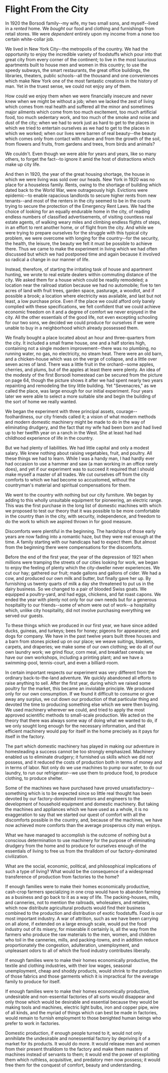 # Flight From the City

In 1920 the Borsodi family--my wife, my two small sons, and myself--lived in a *rented* home. We *bought* our food and clothing and furnishings from retail stores. We were *dependent* entirely upon my income from a none too certain white-collar job.

We lived in New York City--the metropolis of the country. We had the opportunity to enjoy the incredible variety of foodstuffs which pour into that great city from every corner of the continent; to live in the most luxurious apartments built to house men and women in this country; to use the speedy subways, the smart restaurants, the great office buildings, the libraries, theaters, public schools--all the thousand and one conveniences which make New York one of the most fantastic creations in the history of man. Yet in the truest sense, we could not enjoy any of them.

How could we enjoy them when we were financially insecure and never knew when we might be without a job; when we lacked the zest of living which comes from real health and suffered all the minor and sometimes major ailments which come from too much excitement, too much artificial food, too much sedentary work, and too much of the smoke and noise and dust of the city; when we had to work just as hard to get to the places in which we tried to entertain ourselves as we had to get to the places in which we worked; when our lives were barren of real beauty--the beauty which comes only from contact with nature and from the growth of the soil, from flowers and fruits, from gardens and trees, from birds and animals?

We couldn't. Even though we were able for years and years, like so many others, to forget the fact--to ignore it amid the host of distractions which make up city life.

And then in 1920, the year of the great housing shortage, the house in which we were living was sold over our heads. New York in 1920 was no place for a houseless family. Rents, owing to the shortage of building which dated back to the World War, were outrageously high. Evictions were epidemic--to enable rapacious landlords to secure higher rents from new tenants--and most of the renters in the city seemed to be in the courts trying to secure the protection of the Emergency Rent Laws. We had the choice of looking for an equally endurable home in the city, of reading endless numbers of classified advertisements, of visiting countless real estate agents, of walking weary miles and climbing endless flights of steps, in an effort to rent another home, or of flight from the city. And while we were trying to prepare ourselves for the struggle with this typical city problem, we were overcome with longing for the country--for the security, the health, the leisure, the beauty we felt it must be possible to achieve there. Thus we came to make the experiment in living which we had often discussed but which we had postponed time and again because it involved so radical a change in our manner of life.

Instead, therefore, of starting the irritating task of house and apartment hunting, we wrote to real estate dealers within commuting distance of the city. We asked them for a house which could be readily remodeled; a location near the railroad station because we had no automobile; five to ten acres of land with fruit trees, garden space, pasturage, a woodlot, and if possible a brook; a location where electricity was available, and last but not least, a low purchase price. Even if the place we could afford only barely complied with these specifications, we felt confident that we could achieve economic freedom on it and a degree of comfort we never enjoyed in the city. All the other essentials of the good life, not even excepting schooling for our two sons, we decided we could produce for ourselves if we were unable to buy in a neighborhood which already possessed them.

We finally bought a place located about an hour and three-quarters from the city. It included a small frame house, one and a half stories high, containing not a single modern improvement--there was no plumbing, no running water, no gas, no electricity, no steam heat. There were an old barn, and a chicken-house which was on the verge of collapse, and a little over seven acres of land. There was a little fruit in the orchard--some apples, cherries, and plums, but of the apples at least there were plenty. An idea of the modesty of the first Borsodi homestead can be secured from the picture on page 64, though the picture shows it after we had spent nearly two years repainting and remodeling the tiny little building. Yet "Sevenacres," as we called the place, was large enough for our initial experiment. Four years later we were able to select a more suitable site and begin the building of the sort of home we really wanted.

We began the experiment with three principal assets, courage--foolhardiness, our city friends called it; a vision of what modern methods and modern domestic machinery might be made to do in the way of eliminating drudgery, and the fact that my wife had been born and had lived up to her twelfth year on a ranch in the West. She at least had had childhood experience of life in the country.

But we had plenty of liabilities. We had little capital and only a modest salary. We knew nothing about raising vegetables, fruit, and poultry. All these things we had to learn. While I was a handy man, I had hardly ever had occasion to use a hammer and saw (a man working in an office rarely does), and yet if our experiment was to succeed it required that I should make myself a master of all trades. We cut ourselves off from the city comforts to which we had become so accustomed, without the countryman's material and spiritual compensations for them.

We went to the country with nothing but our city furniture. We began by adding to this wholly unsuitable equipment for pioneering, an electric range. This was the first purchase in the long list of domestic machines with which we proposed to test our theory that it was possible to be more comfortable in the country than in the city, with security, independence, and freedom to do the work to which we aspired thrown in for good measure.

Discomforts were plentiful in the beginning. The hardships of those early years are now fading into a romantic haze, but they were real enough at the time. A family starting with our handicaps had to expect them. But almost from the beginning there were compensations for the discomforts.

Before the end of the first year, the year of the depression of 1921 when millions were tramping the streets of our cities looking for work, we began to enjoy the feeling of plenty which the city-dweller never experiences. We cut our hay; gathered our fruit; made gallons and gallons of cider. We had a cow, and produced our own milk and butter, but finally gave her up. By furnishing us twenty quarts of milk a day she threatened to put us in the dairy business. So we changed to a pair of blooded Swiss goats. We equipped a poultry-yard, and had eggs, chickens, and fat roast capons. We ended the year with plenty not only for our own needs but for a generous hospitality to our friends--some of whom were out of work--a hospitality which, unlike city hospitality, did not involve purchasing everything we served our guests.

To these things which we produced in our first year, we have since added ducks, guineas, and turkeys; bees for honey; pigeons for appearance; and dogs for company. We have in the past twelve years built three houses and a barn from stones picked up on our place; we weave suitings, blankets, carpets, and draperies; we make some of our own clothing; we do all of our own laundry work; we grind flour, corn meal, and breakfast cereals; we have our own workshops, including a printing plant; and we have a swimming-pool, tennis-court, and even a billiard-room.

In certain important respects our experiment was very different from the ordinary back-to-the-land adventure. We quickly abandoned all efforts to raise anything to sell. After the first year, during which we raised some poultry for the market, this became an inviolable principle. We produced only for our own consumption. If we found it difficult to consume or give away any surplus, we cut down our production of that particular thing and devoted the time to producing something else which we were then buying. We used machinery wherever we could, and tried to apply the most approved scientific methods to small-scale production. We acted on the theory that there was always some way of doing what we wanted to do, if we only sought long enough for the necessary information, and that efficient machinery would pay for itself in the home precisely as it pays for itself in the factory.

The part which domestic machinery has played in making our adventure in homesteading a success cannot be too strongly emphasized. Machinery enabled us to eliminate drudgery; it furnished us skills which we did not possess, and it reduced the costs of production both in terms of money and in terms of labor. Not only do we use machines to pump our water, to do our laundry, to run our refrigerator--we use them to produce food, to produce clothing, to produce shelter.

Some of the machines we have purchased have proved unsatisfactory--something which is to be expected since so little real thought has been devoted by our factory-dominated inventors and engineers to the development of household equipment and domestic machinery. But taking the machines and appliances which we have used as a whole, it is no exaggeration to say that we started our quest of comfort with all the discomforts possible in the country, and, because of the machines, we have now achieved more comforts than the average prosperous city man enjoys.

What we have managed to accomplish is the outcome of nothing but a conscious determination to use machinery for the purpose of eliminating drudgery from the home and to produce for ourselves enough of the essentials of living to free us from the thralldom of our factory-dominated civilization.

What are the social, economic, political, and philosophical implications of such a type of living? What would be the consequence of a widespread transference of production from factories to the home?

If enough families were to make their homes economically productive, cash-crop farmers specializing in one crop would have to abandon farming as a business and go back to it as a way of life. The packing-houses, mills, and canneries, not to mention the railroads, wholesalers, and retailers, which now distribute agricultural products would find their business combined to the production and distribution of exotic foodstuffs. Food is our most important industry. A war of attrition, such as we have been carrying on all alone, if extended on a large enough scale, would put the food industry out of its misery, for miserable it certainly is, all the way from the farmers who produce the raw materials to the men, women, and children who toil in the canneries, mills, and packing-towns, and in addition reduce proportionately the congestion, adulteration, unemployment, and unpleasant odors to all of which the food industry contributes liberally.

If enough families were to make their homes economically productive, the textile and clothing industries, with their low wages, seasonal unemployment, cheap and shoddy products, would shrink to the production of those fabrics and those garments which it is impractical for the average family to produce for itself.

If enough families were to make their homes economically productive, undesirable and non-essential factories of all sorts would disappear and only those which would be desirable and essential because they would be making tools and machines, electric light bulbs, iron and copper pipe, wire of all kinds, and the myriad of things which can best be made in factories, would remain to furnish employment to those benighted human beings who prefer to work in factories.

Domestic production, if enough people turned to it, would not only annihilate the undesirable and nonessential factory by depriving it of a market for its products. It would do more. It would release men and women from their present thralldom to the factory and make them masters of machines instead of servants to them; it would end the power of exploiting them which ruthless, acquisitive, and predatory men now possess; it would free them for the conquest of comfort, beauty and understanding.
